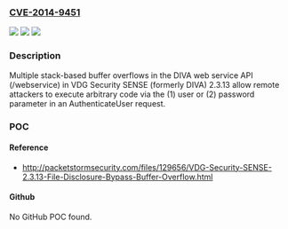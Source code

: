 ### [CVE-2014-9451](https://cve.mitre.org/cgi-bin/cvename.cgi?name=CVE-2014-9451)
![](https://img.shields.io/static/v1?label=Product&message=n%2Fa&color=blue)
![](https://img.shields.io/static/v1?label=Version&message=n%2Fa&color=blue)
![](https://img.shields.io/static/v1?label=Vulnerability&message=n%2Fa&color=brighgreen)

### Description

Multiple stack-based buffer overflows in the DIVA web service API (/webservice) in VDG Security SENSE (formerly DIVA) 2.3.13 allow remote attackers to execute arbitrary code via the (1) user or (2) password parameter in an AuthenticateUser request.

### POC

#### Reference
- http://packetstormsecurity.com/files/129656/VDG-Security-SENSE-2.3.13-File-Disclosure-Bypass-Buffer-Overflow.html

#### Github
No GitHub POC found.

